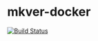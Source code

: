# mkver-docker

[![Build Status](https://cloud.drone.io/api/badges/irasikhin/mkver-docker/status.svg)](https://cloud.drone.io/irasikhin/mkver-docker)